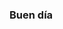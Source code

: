 ### Buen día 

<!--
**CinthiaBV/CinthiaBV** is a ✨ _special_ ✨ repository because its `README.md` (this file) appears on your GitHub profile.

Actualmente :

- 🔭 Estoy trabajando en esta plataforma para la clase de Sistemas Programables
- 🌱 I’m currently learning ...
- 👯 I’m looking to collaborate on ...
- 🤔 I’m looking for help with ...
- 💬 Ask me about ...
- 📫 How to reach me: ...
- 😄 Pronouns: ...
- ⚡ Fun fact: ...
-->
